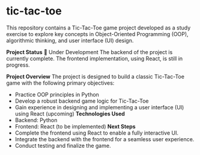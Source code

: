 # tic-tac-toe
This repository contains a Tic-Tac-Toe game project developed as a study exercise to explore key concepts in Object-Oriented Programming (OOP), algorithmic thinking, and user interface (UI) design.

**Project Status**
🚧 Under Development
The backend of the project is currently complete. The frontend implementation, using React, is still in progress.

**Project Overview**
The project is designed to build a classic Tic-Tac-Toe game with the following primary objectives:

* Practice OOP principles in Python
* Develop a robust backend game logic for Tic-Tac-Toe
* Gain experience in designing and implementing a user interface (UI) using React (upcoming)
**Technologies Used**
* Backend: Python
* Frontend: React (to be implemented)
**Next Steps**
* Complete the frontend using React to enable a fully interactive UI.
* Integrate the backend with the frontend for a seamless user experience.
* Conduct testing and finalize the game.
